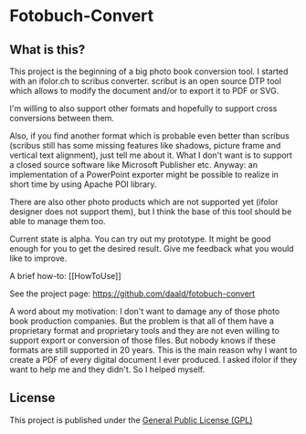 Fotobuch-Convert
================

What is this?
-------------

This project is the beginning of a big photo book conversion tool. I started with an ifolor.ch to scribus converter. scribut is an open source DTP tool which allows to modify the document and/or to export it to PDF or SVG.

I'm willing to also support other formats and hopefully to support cross conversions between them.

Also, if you find another format which is probable even better than scribus (scribus still has some missing features like shadows, picture frame and vertical text alignment), just tell me about it. What I don't want is to support a closed source software like Microsoft Publisher etc. Anyway: an implementation of a PowerPoint exporter might be possible to realize in short time by using Apache POI library.

There are also other photo products which are not supported yet (ifolor designer does not support them), but I think the base of this tool should be able to manage them too.

Current state is alpha. You can try out my prototype. It might be good enough for you to get the desired result. Give me feedback what you would like to improve.

A brief how-to: [[HowToUse]]

See the project page: https://github.com/daald/fotobuch-convert




A word about my motivation: I don't want to damage any of those photo book production companies. But the problem is that all of them have a proprietary format and proprietary tools and they are not even willing to support export or conversion of those files. But nobody knows if these formats are still supported in 20 years. This is the main reason why I want to create a PDF of every digital document I ever produced. I asked ifolor if they want to help me and they didn't. So I helped myself.


License
-------

This project is published under the [General Public License (GPL)](https://www.gnu.org/licenses/gpl.html)

